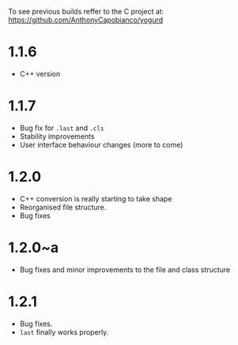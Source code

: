 To see previous builds reffer to the C project at: https://github.com/AnthonyCapobianco/yogurd

# 1.1.6

* C++ version

# 1.1.7

* Bug fix for `.last` and `.cls`
* Stability improvements
* User interface behaviour changes (more to come)

# 1.2.0

* C++ conversion is really starting to take shape
* Reorganised file structure. 
* Bug fixes

# 1.2.0~a

* Bug fixes and minor improvements to the file and class structure

# 1.2.1

* Bug fixes. 
* `last` finally works properly. 
